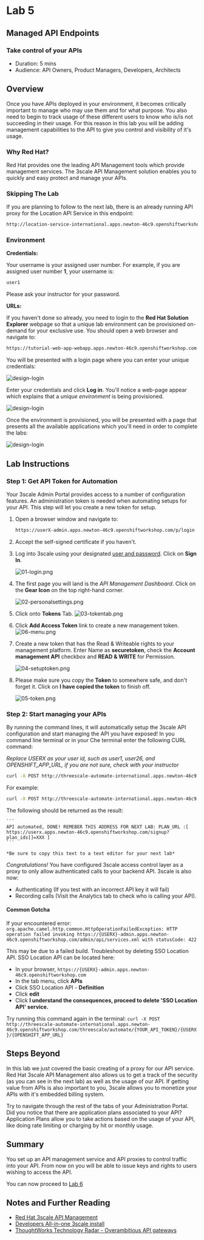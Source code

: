# Lab 5

## Managed API Endpoints

### Take control of your APIs

* Duration: 5 mins
* Audience: API Owners, Product Managers, Developers, Architects

## Overview

Once you have APIs deployed in your environment, it becomes critically important to manage who may use them and for what purpose. You also need to begin to track usage of these different users to know who is/is not succeeding in their usage. For this reason in this lab you will be adding management capabilities to the API to give you control and visibility of it's usage.

### Why Red Hat?

Red Hat provides one the leading API Management tools which provide management services. The 3scale API Management solution enables you to quickly and easy protect and manage your APIs.

### Skipping The Lab

If you are planning to follow to the next lab, there is an already running API proxy for the Location API Service in this endpoint:

```bash
http://location-service-international.apps.newton-46c9.openshiftworkshop.com
```

### Environment

**Credentials:**

Your username is your assigned user number. For example, if you are assigned user number **1**, your username is:

```bash
user1
```

Please ask your instructor for your password.

**URLs:**

If you haven't done so already, you need to login to the **Red Hat Solution Explorer** webpage so that a unique lab environment can be provisioned on-demand for your exclusive use.  You should open a web browser and navigate to:

```bash
https://tutorial-web-app-webapp.apps.newton-46c9.openshiftworkshop.com
```

You will be presented with a login page where you can enter your unique credentials:

![design-login](images/design-50.png "Login")

Enter your credentials and click **Log in**.  You'll notice a web-page appear which explains that a *unique environment* is being provisioned.

![design-login](images/design-51.png "Provision")

Once the environment is provisioned, you will be presented with a page that presents all the available applications which you'll need in order to complete the labs:

![design-login](images/design-52.png "Applications")

## Lab Instructions

### Step 1: Get API Token for Automation

Your 3scale Admin Portal provides access to a number of configuration features. An administration token is needed when automating setups for your API. This step will let you create a new token for setup.

1. Open a browser window and navigate to:

    ```bash
    https://userX-admin.apps.newton-46c9.openshiftworkshop.com/p/login
    ```

1. Accept the self-signed certificate if you haven't.

1. Log into 3scale using your designated [user and password](#environment). Click on **Sign In**.

    ![01-login.png](images/01-login.png)

1. The first page you will land is the *API Management Dashboard*. Click on the **Gear Icon** on the top right-hand corner.

    ![02-personalsettings.png](images/02-personalsettings.png)

1. Click onto  **Tokens** Tab.
	![03-tokentab.png](images/03-tokentab.png)

1. Click  **Add Access Token** link to create a new management token.
	![06-menu.png](images/06-menu.png)


1. Create a new token that has the Read & Writeable rights to your management platform. Enter Name as **securetoken**, check the **Account management API** checkbox and **READ & WRITE** for Permission.

	![04-setuptoken.png](images/04-setuptoken.png)

1. Please make sure you copy the **Token** to somewhere safe, and don't forget it. Click on **I have copied the token** to finish off.

	![05-token.png](images/05-token.png)


### Step 2: Start managing your APIs

By running the command lines, it will automatically setup the 3scale API configuration and start managing the API you have exposed!
In you command line terminal or in your Che terminal enter the following CURL command:

*Replace USERX as your user id, such as user1, user26, and OPENSHIFT_APP_URL, if you are not sure, check with your instructor*

```bash
curl -X POST http://threescale-automate-international.apps.newton-46c9.openshiftworkshop.com/threescale/automate/{YOUR_API_TOKEN}/{USERX}/{OPENSHIFT_APP_URL}
```

For example:

```bash
curl -X POST http://threescale-automate-international.apps.newton-46c9.openshiftworkshop.com/threescale/automate/829405ec3d2dd0f91aa8435347827135c323c69757dd2dfb49ed41aa8ceb13ef/user26/apps.newton-46c9.openshiftworkshop.com
```

The following should be returned as the result:

    ```
    API automated, DONE! REMEBER THIS ADDRESS FOR NEXT LAB: PLAN_URL :[ https://userx.apps.newton-46c9.openshiftworkshop.com/signup?plan_ids[]=XXX ]
    ```

    *Be sure to copy this text to a text editor for your next lab*

*Congratulations!* You have configured 3scale access control layer as a proxy to only allow authenticated calls to your backend API. 3scale is also now:

* Authenticating (If you test with an incorrect API key it will fail)
* Recording calls (Visit the Analytics tab to check who is calling your API).

#### Common Gotcha
If your encountered error:
```org.apache.camel.http.common.HttpOperationFailedException: HTTP operation failed invoking https://{USERX}-admin.apps.newton-46c9.openshiftworkshop.com/admin/api/services.xml with statusCode: 422```

This may be due to a failed build. Troubleshoot by deleting SSO Location API.
SSO Location API can be located here:

* In your browser, `https://{USERX}-admin.apps.newton-46c9.openshiftworkshop.com`
* In the tab menu, click **APIs**
* Click SSO Location API - **Definition**
* Click **edit**
* Click **I understand the consequences, proceed to delete 'SSO Location API' service.**

Try running this command again in the terminal:
```curl -X POST http://threescale-automate-international.apps.newton-46c9.openshiftworkshop.com/threescale/automate/{YOUR_API_TOKEN}/{USERX}/{OPENSHIFT_APP_URL}```

## Steps Beyond

In this lab we just covered the basic creating of a proxy for our API service. Red Hat 3scale API Management also allows us to get a track of the security (as you can see in the next lab) as well as the usage of our API. If getting value from APIs is also important to you, 3scale allows you to monetize your APIs with it's embedded billing system.

Try to navigate through the rest of the tabs of your Administration Portal. Did you notice that there are application plans associated to your API? Application Plans allow you to take actions based on the usage of your API, like doing rate limiting or charging by hit or monthly usage.

## Summary

You set up an API management service and API proxies to control traffic into your API. From now on you will be able to issue keys and rights to users wishing to access the API.

You can now proceed to [Lab 6](../lab06/#lab-6)

## Notes and Further Reading

* [Red Hat 3scale API Management](http://microcks.github.io/)
* [Developers All-in-one 3scale install](https://developers.redhat.com/blog/2017/05/22/how-to-setup-a-3scale-amp-on-premise-all-in-one-install/)
* [ThoughtWorks Technology Radar - Overambitious API gateways](https://www.thoughtworks.com/radar/platforms/overambitious-api-gateways)
